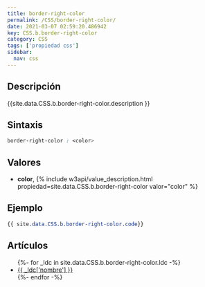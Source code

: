 ```yaml
---
title: border-right-color
permalink: /CSS/border-right-color/
date: 2021-03-07 02:59:20.486942
key: CSS.b.border-right-color
category: CSS
tags: ['propiedad css']
sidebar: 
  nav: css
---
```


## Descripción
{{site.data.CSS.b.border-right-color.description }}

## Sintaxis
~~~css
border-right-color : <color>
~~~

## Valores
* **color**,  {% include w3api/value_description.html propiedad=site.data.CSS.b.border-right-color valor="color" %}

## Ejemplo
~~~css
{{ site.data.CSS.b.border-right-color.code}}
~~~

## Artículos
<ul>
{%- for _ldc in site.data.CSS.b.border-right-color.ldc -%}
   <li>
       <a href="{{_ldc['url'] }}">{{ _ldc['nombre'] }}</a>
   </li>
{%- endfor -%}
</ul>
